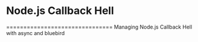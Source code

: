 # Node.js Callback Hell
===============================
Managing Node.js Callback Hell with async and bluebird